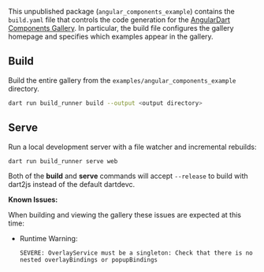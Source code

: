 This unpublished package (`angular_components_example`) contains the
`build.yaml` file that controls the code generation for the
[AngularDart Components Gallery].
In particular, the build file configures the gallery homepage and specifies
which examples appear in the gallery.

## Build

Build the entire gallery from the `examples/angular_components_example`
directory.

```bash
dart run build_runner build --output <output directory>
```

## Serve

Run a local development server with a file watcher and incremental rebuilds:

```bash
dart run build_runner serve web
```

Both of the __build__ and __serve__ commands will accept `--release` to build
with dart2js instead of the default dartdevc.

__Known Issues:__

When building and viewing the gallery these issues are expected at this time:

*   Runtime Warning:

    `SEVERE: OverlayService must be a singleton: Check that there is no nested
    overlayBindings or popupBindings`

[AngularDart Components Gallery]: https://angulardart.github.io/angular_components/
[build_runner]: https://pub.dev/packages/build_runner
[build]: https://pub.dev/packages/build
